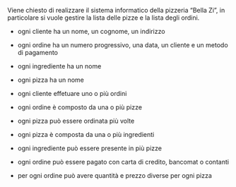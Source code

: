 Viene chiesto di realizzare il sistema informatico della pizzeria “Bella Zi”,
in particolare si vuole gestire la lista delle pizze e la lista degli ordini.

- ogni cliente ha un nome, un cognome, un indirizzo
- ogni ordine ha un numero progressivo, una data, un cliente e un metodo di pagamento
- ogni ingrediente ha un nome
- ogni pizza ha un nome

- ogni cliente effetuare uno o più ordini
- ogni ordine è composto da una o più pizze
- ogni pizza può essere ordinata più volte
- ogni pizza è composta da una o più ingredienti
- ogni ingrediente può essere presente in più pizze

- ogni ordine può essere pagato con carta di credito, bancomat o contanti
- per ogni ordine può avere quantità e prezzo diverse per ogni pizza





